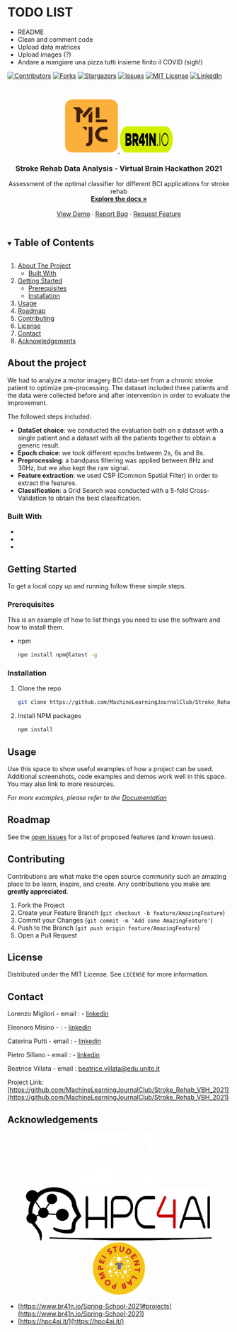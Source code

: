 
# TODO LIST

* README
* Clean and comment code
* Upload data matrices
* Upload images (?)
* Andare a mangiare una pizza tutti insieme finito il COVID (sigh!)

<!-- PROJECT SHIELDS -->
<!--
*** I'm using markdown "reference style" links for readability.
*** Reference links are enclosed in brackets [ ] instead of parentheses ( ).
*** See the bottom of this document for the declaration of the reference variables
*** for contributors-url, forks-url, etc. This is an optional, concise syntax you may use.
*** https://www.markdownguide.org/basic-syntax/#reference-style-links
-->
[![Contributors][contributors-shield]][contributors-url]
[![Forks][forks-shield]][forks-url]
[![Stargazers][stars-shield]][stars-url]
[![Issues][issues-shield]][issues-url]
[![MIT License][license-shield]][license-url]
[![LinkedIn][linkedin-shield]][linkedin-url]



<!-- PROJECT LOGO -->
<br />
<p align="center">
  <a href="https://github.com/MachineLearningJournalClub/Stroke_Rehab_VBH_2021">
    <img src="img/logo_mljc.png" alt="Logo" width="120" height="120">
    <img src="img/logo_brain_io.png" alt="Logo" width="120" height="60">
  </a>

  <h3 align="center">Stroke Rehab Data Analysis - Virtual Brain Hackathon 2021</h3>

  <p align="center">
    Assessment of the optimal classifier for different BCI applications for stroke rehab
    <br />
    <a href="https://github.com/MachineLearningJournalClub/Stroke_Rehab_VBH_2021"><strong>Explore the docs »</strong></a>
    <br />
    <br />
    <a href="https://github.com/MachineLearningJournalClub/Stroke_Rehab_VBH_2021">View Demo</a>
    ·
    <a href="https://github.com/MachineLearningJournalClub/Stroke_Rehab_VBH_2021">Report Bug</a>
    ·
    <a href="https://github.com/MachineLearningJournalClub/Stroke_Rehab_VBH_2021">Request Feature</a>
  </p>
</p>



<!-- TABLE OF CONTENTS -->
<details open="open">
  <summary><h2 style="display: inline-block">Table of Contents</h2></summary>
  <ol>
    <li>
      <a href="#about-the-project">About The Project</a>
      <ul>
        <li><a href="#built-with">Built With</a></li>
      </ul>
    </li>
    <li>
      <a href="#getting-started">Getting Started</a>
      <ul>
        <li><a href="#prerequisites">Prerequisites</a></li>
        <li><a href="#installation">Installation</a></li>
      </ul>
    </li>
    <li><a href="#usage">Usage</a></li>
    <li><a href="#roadmap">Roadmap</a></li>
    <li><a href="#contributing">Contributing</a></li>
    <li><a href="#license">License</a></li>
    <li><a href="#contact">Contact</a></li>
    <li><a href="#acknowledgements">Acknowledgements</a></li>
  </ol>
</details>

## About the project

We had to analyze a motor imagery BCI data-set from a chronic stroke patient to optimize pre-processing. The dataset included three patients and the data were collected before and after intervention in order to evaluate the improvement.

The followed steps included:

* **DataSet choice**: we conducted the evaluation both on a dataset with a single patient and a dataset with all the patients together to obtain a generic result.
* **Epoch choice**: we took different epochs between 2s, 6s and 8s.
* **Preprocessing**: a bandpass filtering was applied between 8Hz and 30Hz, but we also kept the raw signal.
* **Feature extraction**: we used CSP (Common Spatial Filter) in order to extract the features.
* **Classification**: a Grid Search was conducted with a 5-fold Cross-Validation to obtain the best classification.


### Built With

* []()
* []()
* []()



<!-- GETTING STARTED -->
## Getting Started

To get a local copy up and running follow these simple steps.

### Prerequisites

This is an example of how to list things you need to use the software and how to install them.
* npm
  ```sh
  npm install npm@latest -g
  ```

### Installation

1. Clone the repo
   ```sh
   git clone https://github.com/MachineLearningJournalClub/Stroke_Rehab_VBH_2021.git
   ```
2. Install NPM packages
   ```sh
   npm install
   ```



<!-- USAGE EXAMPLES -->
## Usage

Use this space to show useful examples of how a project can be used. Additional screenshots, code examples and demos work well in this space. You may also link to more resources.

_For more examples, please refer to the [Documentation](https://example.com)_



<!-- ROADMAP -->
## Roadmap

See the [open issues](https://github.com/MachineLearningJournalClub/Stroke_Rehab_VBH_2021/issues) for a list of proposed features (and known issues).



<!-- CONTRIBUTING -->
## Contributing

Contributions are what make the open source community such an amazing place to be learn, inspire, and create. Any contributions you make are **greatly appreciated**.

1. Fork the Project
2. Create your Feature Branch (`git checkout -b feature/AmazingFeature`)
3. Commit your Changes (`git commit -m 'Add some AmazingFeature'`)
4. Push to the Branch (`git push origin feature/AmazingFeature`)
5. Open a Pull Request



<!-- LICENSE -->
## License

Distributed under the MIT License. See `LICENSE` for more information.



<!-- CONTACT -->
## Contact

Lorenzo Migliori - email : []() - [linkedin]()

Eleonora Misino - []() :  - [linkedin]()

Caterina Putti  - email :  - [linkedin]()

Pietro Sillano - email :  - [linkedin]()

Beatrice Villata - email : [beatrice.villata@edu.unito.it](beatrice.villata@edu.unito.it)

Project Link: [https://github.com/MachineLearningJournalClub/Stroke_Rehab_VBH_2021](https://github.com/MachineLearningJournalClub/Stroke_Rehab_VBH_2021)



<!-- ACKNOWLEDGEMENTS -->
## Acknowledgements

<p align="center">
  <a href="https://github.com/MachineLearningJournalClub/Stroke_Rehab_VBH_2021">
    <img src="img/logo_gtec.png" alt="Logo" width="180" height="120">
    <img src="img/logo_hpc4ai.png" alt="Logo" width="420" height="120">
    <img src="img/logo_pompei.png" alt="Logo" width="120" height="120">

  </a>

* [https://www.br41n.io/Spring-School-2021#projects](https://www.br41n.io/Spring-School-2021)
* [https://hpc4ai.it/](https://hpc4ai.it/)



<!-- MARKDOWN LINKS & IMAGES -->
<!-- https://www.markdownguide.org/basic-syntax/#reference-style-links -->
[contributors-shield]: https://img.shields.io/github/contributors/MachineLearningJournalClub/ECoG_VBH_2021.svg?style=for-the-badge
[contributors-url]: https://github.com/MachineLearningJournalClub/ECoG_VBH_2021/graphs/contributors
[forks-shield]: https://img.shields.io/github/forks/MachineLearningJournalClub/ECoG_VBH_2021.svg?style=for-the-badge
[forks-url]: https://github.com/MachineLearningJournalClub/ECoG_VBH_2021/network/members
[stars-shield]: https://img.shields.io/github/stars/MachineLearningJournalClub/ECoG_VBH_2021.svg?style=for-the-badge
[stars-url]: https://github.com/MachineLearningJournalClub/ECoG_VBH_2021/stargazers
[issues-shield]: https://img.shields.io/github/issues/MachineLearningJournalClub/ECoG_VBH_2021.svg?style=for-the-badge
[issues-url]: https://github.com/MachineLearningJournalClub/ECoG_VBH_2021/issues
[license-shield]: https://img.shields.io/github/license/MachineLearningJournalClub/ECoG_VBH_2021.svg?style=for-the-badge
[license-url]: https://github.com/MachineLearningJournalClub/ECoG_VBH_2021/blob/main/LICENSE.md
[linkedin-shield]: https://img.shields.io/badge/-LinkedIn-black.svg?style=for-the-badge&logo=linkedin&colorB=555
[linkedin-url]: https://www.linkedin.com/company/machine-learning-journal-club
